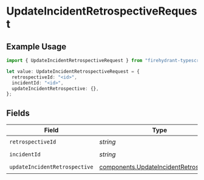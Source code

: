 # UpdateIncidentRetrospectiveRequest

## Example Usage

```typescript
import { UpdateIncidentRetrospectiveRequest } from "firehydrant-typescript-sdk/models/operations";

let value: UpdateIncidentRetrospectiveRequest = {
  retrospectiveId: "<id>",
  incidentId: "<id>",
  updateIncidentRetrospective: {},
};
```

## Fields

| Field                                                                                            | Type                                                                                             | Required                                                                                         | Description                                                                                      |
| ------------------------------------------------------------------------------------------------ | ------------------------------------------------------------------------------------------------ | ------------------------------------------------------------------------------------------------ | ------------------------------------------------------------------------------------------------ |
| `retrospectiveId`                                                                                | *string*                                                                                         | :heavy_check_mark:                                                                               | N/A                                                                                              |
| `incidentId`                                                                                     | *string*                                                                                         | :heavy_check_mark:                                                                               | N/A                                                                                              |
| `updateIncidentRetrospective`                                                                    | [components.UpdateIncidentRetrospective](../../models/components/updateincidentretrospective.md) | :heavy_check_mark:                                                                               | N/A                                                                                              |